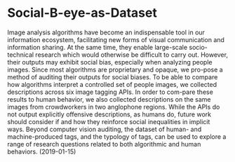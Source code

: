 # Social-B-eye-as-Dataset
Image analysis algorithms have become an indispensable tool in our information ecosystem, facilitating new forms of visual communication and information sharing. At the same time, they enable large-scale socio-technical research which would otherwise be difficult to carry out. However, their outputs may exhibit social bias, especially when analyzing people images. Since most algorithms are proprietary and opaque, we pro-pose a method of auditing their outputs for social biases. To be able to compare how algorithms interpret a controlled set of people images, we collected descriptions across six image tagging APIs. In order to com-pare these results to human behavior, we also collected descriptions on the same images from crowdworkers in two anglophone regions. While the APIs do not output explicitly offensive descriptions, as humans do, future work should consider if and how they reinforce social inequalities in implicit ways. Beyond computer vision auditing, the dataset of human- and machine-produced tags, and the typology of tags, can be used to explore a range of research questions related to both algorithmic and human behaviors. (2019-01-15)
